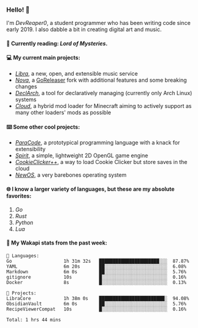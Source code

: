 ### Hello! 👋

I'm _DevReaper0_, a student programmer who has been writing code since early 2019. I also dabble a bit in creating digital art and music.

#### 📖 Currently reading: *Lord of Mysteries*.

#### 💻 My current main projects:

-   _[Libra](https://github.com/LibraMusic)_, a new, open, and extensible music service
-   _[Nova](https://github.com/LibraMusic/Nova)_, a [GoReleaser](https://github.com/goreleaser/goreleaser) fork with additional features and some breaking changes
-   _[DeclArch](https://github.com/DevReaper0/declarch)_, a tool for declaratively managing (currently only Arch Linux) systems
-   _[Cloud](https://github.com/CloudLoaderMC/CloudLoader)_, a hybrid mod loader for Minecraft aiming to actively support as many other loaders' mods as possible

#### ⌨️ Some other cool projects:

-   _[ParaCode](https://github.com/ParaCodeLang/ParaCode)_, a prototypical programming language with a knack for extensibility
-   _[Spirit](https://gitlab.com/DevReaper0/SpiritEngine)_, a simple, lightweight 2D OpenGL game engine
-   _[CookieClicker++](https://github.com/DevReaper0/CookieClickerPlusPlus)_, a way to load Cookie Clicker but store saves in the cloud
-   _[NewOS](https://github.com/DevReaper0/NewOS)_, a very barebones operating system

#### 🌐 I know a larger variety of languages, but these are my absolute favorites:

1. _Go_
2. _Rust_
3. _Python_
4. _Lua_

#### 📡 My Wakapi stats from the past week:

```text
💾 Languages:
Go                   1h 31m 32s   ██████████████████████░░░  87.87%
YAML                 6m 20s       ██░░░░░░░░░░░░░░░░░░░░░░░  6.08%
Markdown             6m 0s        ██░░░░░░░░░░░░░░░░░░░░░░░  5.76%
gitignore            10s          █░░░░░░░░░░░░░░░░░░░░░░░░  0.16%
Docker               8s           █░░░░░░░░░░░░░░░░░░░░░░░░  0.13%

💼 Projects:
LibraCore            1h 38m 0s    ████████████████████████░  94.08%
ObsidianVault        6m 0s        ██░░░░░░░░░░░░░░░░░░░░░░░  5.76%
RecipeViewerCompat   10s          █░░░░░░░░░░░░░░░░░░░░░░░░  0.16%

Total: 1 hrs 44 mins
```
